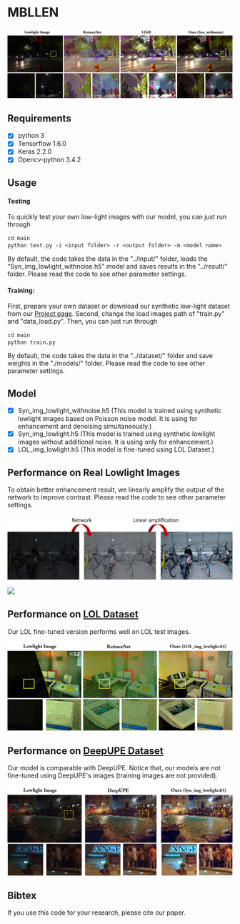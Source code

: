 # MBLLEN




![](figs/figure.png)

## Requirements ##

- [x] python 3  
- [x] Tensorflow 1.6.0
- [x] Keras 2.2.0
- [x] Opencv-python 3.4.2

## Usage ##

#### Testing

To quickly test your own low-light images with our model, you can just run through

```shell
cd main
python test.py -i <input folder> -r <output folder> -m <model name>
```

By default, the code takes the data in the "../input/" folder, loads the "Syn_img_lowlight_withnoise.h5" model and saves results in the "../result/" folder.  Please read the code to see other parameter settings. 

#### Training:

First, prepare your own dataset or download our synthetic low-light dataset from our [Project page](http://phi-ai.org/project/MBLLEN/default.htm). Second, change the load images path of "train.py" and "data_load.py". Then, you can just run through

```shell
cd main
python train.py
```

By default, the code takes the data in the "../dataset/" folder and save weights in the "./models/" folder. Please read the code to see other parameter settings.


## Model

- [x] Syn_img_lowlight_withnoise.h5  (This model is trained using synthetic lowlight images based on Poisson noise model. It is using for enhancement and denoising simultaneously.)
- [x] Syn_img_lowlight.h5  (This model is trained using synthetic lowlight images without additional noise. It is using only for enhancement.)
- [x] LOL_img_lowlight.h5  (This model is fine-tuned using LOL Dataset.)

## Performance on Real Lowlight Images

To obtain better enhancement result, we linearly amplify the output of the network to improve contrast. Please read the code to see other parameter settings. 

![](figs/figure2.png)

![](figs/reallowlight.png)

##  Performance on [LOL Dataset](https://github.com/weichen582/RetinexNet)

Our LOL fine-tuned version performs well on LOL test images. 

![](figs/LOL.png)

##  Performance on [DeepUPE Dataset](https://github.com/wangruixing/DeepUPE)

Our model is comparable with DeepUPE. Notice that, our models are not fine-tuned using DeepUPE's images (training images are not provided).

![](figs/Deep.png )


## Bibtex

If you use this code for your research, please cite our paper.

